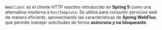 `WebClient` es el cliente HTTP reactivo introducido en **Spring 5** como una alternativa moderna a `RestTemplate`. Se utiliza para consumir servicios web de manera eficiente, aprovechando las características de **Spring WebFlux**, que permite manejar solicitudes de forma **asíncrona y no bloqueante**.